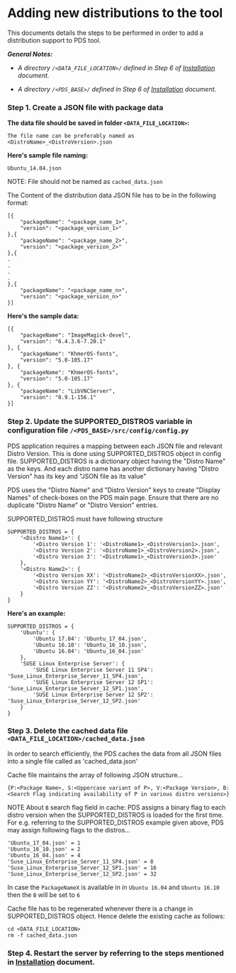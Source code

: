 # Adding new distributions to the tool

This documents details the steps to be performed in order to add a distribution support to PDS tool. 

_**General Notes:**_ 	

 * _A directory `/<DATA_FILE_LOCATION>/` defined in Step 6 of [Installation](Installation.md) document._

 * _A directory `/<PDS_BASE>/` defined in Step 6 of [Installation](Installation.md) document._

### Step 1. Create a JSON file with package data

**The data file should be saved in folder `<DATA_FILE_LOCATION>`:**

    The file name can be preferably named as <DistroName>_<DistroVersion>.json

**Here's sample file naming:**

    Ubuntu_14.04.json

NOTE: File should not be named as `cached_data.json`

The Content of the distribution data JSON file has to be in the following format:

```
[{
    "packageName": "<package_name_1>",
    "version": "<package_version_1>"
},{
    "packageName": "<package_name_2>",
    "version": "<package_version_2>"
},{
.
.
.
.
},{
    "packageName": "<package_name_n>",
    "version": "<package_version_n>"
}]
```

**Here's the sample data:**

```
[{
    "packageName": "ImageMagick-devel",
    "version": "6.4.3.6-7.20.1"
}, {
    "packageName": "KhmerOS-fonts",
    "version": "5.0-105.17"
}, {
    "packageName": "KhmerOS-fonts",
    "version": "5.0-105.17"
}, {
    "packageName": "LibVNCServer",
    "version": "0.9.1-156.1"
}]
```

### Step 2. Update the SUPPORTED_DISTROS variable in configuration file `/<PDS_BASE>/src/config/config.py`
PDS application requires a mapping between each JSON file and relevant Distro Version.  This is done using SUPPORTED_DISTROS object in config file.
SUPPORTED_DISTROS is a dictionary object having the "Distro Name" as the keys.  And each distro name has another dictionary having "Distro Version" has its key and "JSON file as its value"

PDS uses the "Distro Name" and "Distro Version" keys to create "Display Names" of check-boxes on the PDS main page.  Ensure that there are no duplicate 
"Distro Name" or "Distro Version" entries.

SUPPORTED_DISTROS must have following structure
```
SUPPORTED_DISTROS = {
    '<Distro Name1>': {
        '<Distro Version 1': '<DistroName1>_<DistroVersion1>.json',
        '<Distro Version 2': '<DistroName1>_<DistroVersion2>.json',
        '<Distro Version 3': '<DistroName1>_<DistroVersion3>.json'
    },
    '<Distro Name2>': {
        '<Distro Version XX': '<DistroName2>_<DistroVersionXX>.json',
        '<Distro Version YY': '<DistroName2>_<DistroVersionYY>.json',
        '<Distro Version ZZ': '<DistroName2>_<DistroVersionZZ>.json'
    }
}
```

**Here's an example:**
```
SUPPORTED_DISTROS = {
    'Ubuntu': {
        'Ubuntu 17.04': 'Ubuntu_17_04.json',
        'Ubuntu 16.10': 'Ubuntu_16_10.json',
        'Ubuntu 16.04': 'Ubuntu_16_04.json'
    }, 
    'SUSE Linux Enterprise Server': {
        'SUSE Linux Enterprise Server 11 SP4': 'Suse_Linux_Enterprise_Server_11_SP4.json',
        'SUSE Linux Enterprise Server 12 SP1': 'Suse_Linux_Enterprise_Server_12_SP1.json',
        'SUSE Linux Enterprise Server 12 SP2': 'Suse_Linux_Enterprise_Server_12_SP2.json'
    }
}
```

### Step 3. Delete the cached data file `<DATA_FILE_LOCATION>/cached_data.json`
In order to search efficiently, the PDS caches the data from all JSON files into a single file called as 'cached_data.json'

Cache file maintains the array of following JSON structure...

`{P:<Package Name>, S:<Uppercase variant of P>, V:<Package Version>, B: <Search Flag indicating availability of P in various distro versions>}`

NOTE About `B` search flag field in cache:  PDS assigns a binary flag to each distro version when the SUPPORTED_DISTROS is loaded for the first time.  For e.g. referring to the SUPPORTED_DISTROS example given above,
PDS may assign following flags to the distros...
```
'Ubuntu_17_04.json' = 1
'Ubuntu_16_10.json' = 2
'Ubuntu_16_04.json' = 4
'Suse_Linux_Enterprise_Server_11_SP4.json' = 8
'Suse_Linux_Enterprise_Server_12_SP1.json' = 16
'Suse_Linux_Enterprise_Server_12_SP2.json' = 32
```
In case the `PackageNameX` is available in in `Ubuntu 16.04` and `Ubuntu 16.10` then the `B` will be set to `6`

Cache file has to be regenerated whenever there is a change in SUPPORTED_DISTROS object.  Hence delete the existing cache as follows:

```
cd <DATA_FILE_LOCATION>
rm -f cached_data.json
```

### Step 4. Restart the server by referring to the steps mentioned in [Installation](Installation.md) document.